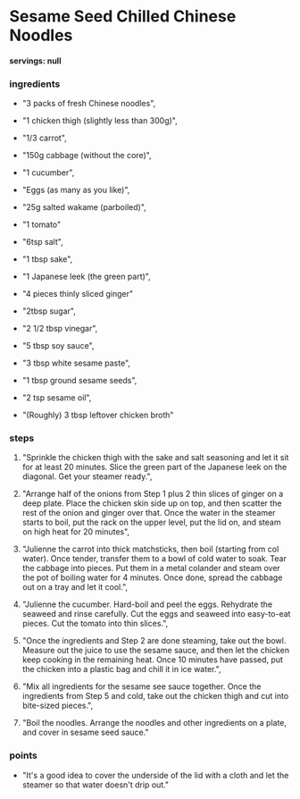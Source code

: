 # Sesame Seed Chilled Chinese Noodles
#### servings: null
### ingredients
- "3 packs of fresh Chinese noodles",
- "1 chicken thigh (slightly less than 300g)",
- "1/3 carrot",
- "150g cabbage (without the core)",
- "1 cucumber",
- "Eggs (as many as you like)",
- "25g salted wakame (parboiled)",
- "1 tomato"

- "6tsp salt",
- "1 tbsp sake",
- "1 Japanese leek (the green part)",
- "4 pieces thinly sliced ginger"

- "2tbsp sugar",
- "2 1/2 tbsp vinegar",
- "5 tbsp soy sauce",
- "3 tbsp white sesame paste",
- "1 tbsp ground sesame seeds",
- "2 tsp sesame oil",
- "(Roughly) 3 tbsp leftover chicken broth"

### steps
1. "Sprinkle the chicken thigh with the sake and salt seasoning and let it sit for at least 20 minutes. Slice the green part of the Japanese leek on the diagonal. Get your steamer ready.",

2. "Arrange half of the onions from Step 1 plus 2 thin slices of ginger on a deep plate. Place the chicken skin side up on top, and then scatter the rest of the onion and ginger over that. Once the water in the steamer starts to boil, put the rack on the upper level, put the lid on, and steam on high heat for 20 minutes",

3. "Julienne the carrot into thick matchsticks, then boil (starting from col water). Once tender, transfer them to a bowl of cold water to soak. Tear the cabbage into pieces. Put them in a metal colander and steam over the pot of boiling water for 4 minutes. Once done, spread the cabbage out on a tray and let it cool.",

4. "Julienne the cucumber. Hard-boil and peel the eggs. Rehydrate the seaweed and rinse carefully. Cut the eggs and seaweed into easy-to-eat pieces. Cut the tomato into thin slices.",

5. "Once the ingredients and Step 2 are done steaming, take out the bowl. Measure out the juice to use the sesame sauce, and then let the chicken keep cooking in the remaining heat. Once 10 minutes have passed, put the chicken into a plastic bag and chill it in ice water.",

6. "Mix all ingredients for the sesame see sauce together. Once the ingredients from Step 5 and cold, take out the chicken thigh and cut into bite-sized pieces.",

7. "Boil the noodles. Arrange the noodles and other ingredients on a plate, and cover in sesame seed sauce."


### points
- "It's a good idea to cover the underside of the lid with a cloth and let the steamer so that water doesn't drip out."
